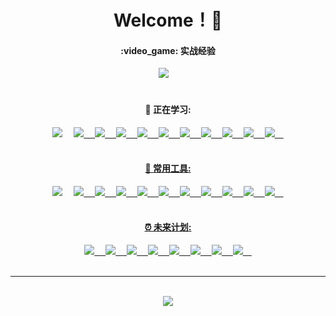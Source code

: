 
<h1 align="center">Welcome！👋 </h1>

<!-- 敲代码的图片 -->
<!-- <div align="center"><img alt="GIF" src="https://github.com/abhisheknaiidu/abhisheknaiidu/blob/master/code.gif?raw=true" width="500" height="320" /></div> -->


<!-- 个人资料徽标 -->
  <div align="center">
  </div>


<h4 align="center">:video_game: 实战经验</h4>

  <!-- 个人资料徽标 -->
  <div align="center">
     <a href="https://github.com/bxmimang/company-admin"><img src="https://img.shields.io/badge/Vue3-%E9%80%9A%E7%94%A8%E7%AE%A1%E7%90%86%E5%90%8E%E5%8F%B0%E9%A1%B9%E7%9B%AE-blue?style=for-the-badge&logo=vuedotjs&logoColor=4FC08D"></a>&emsp;
  </div>
  <br/>

<h4 align="center">🔭 正在学习: </h4>
  <div align="center">
    <!-- 技术栈 -->
    <a href="https://developer.mozilla.org/zh-CN/docs/Web/HTML"><img src="https://img.shields.io/badge/HTML5-E34F26?style=for-the-badge&logo=html5&logoColor=white"></a>&emsp;
    <a href="#"><img src="https://img.shields.io/badge/CSS3-1572B6?style=for-the-badge&logo=css3&logoColor=white">&emsp;
    <a href="#"><img src="https://img.shields.io/badge/JavaScript-323330?style=for-the-badge&logo=javascript&logoColor=F7DF1E">&emsp;
    <a href="#"><img src="https://img.shields.io/badge/Vue.js-35495E?style=for-the-badge&logo=vuedotjs&logoColor=4FC08D">&emsp;
    <a href="#"><img src="https://img.shields.io/badge/React-20232A?style=for-the-badge&logo=react&logoColor=61DAFB">&emsp;
    <a href="#"><img src="https://img.shields.io/badge/jQuery-0769AD?style=for-the-badge&logo=jquery&logoColor=white">&emsp;
    <a href="#"><img src="https://img.shields.io/badge/Node.js-339933?style=for-the-badge&logo=nodedotjs&logoColor=white">&emsp;
    <a href="#"><img src="https://img.shields.io/badge/Koa.js-000000?style=for-the-badge&logo=koa&logoColor=white">&emsp;
    <a href="#"><img src="https://img.shields.io/badge/TypeScript-007ACC?style=for-the-badge&logo=typescript&logoColor=white">&emsp;
    <a href="#"><img src="https://img.shields.io/badge/MongoDB-4EA94B?style=for-the-badge&logo=mongodb&logoColor=white">&emsp;
    <a href="#"><img src="https://img.shields.io/badge/MySQL-005C84?style=for-the-badge&logo=mysql&logoColor=white">&emsp;
  </div>
  <br/>

  <!-- Tools -->
<h4 align="center">🔎 常用工具:</h4>

  <div align="center">
    <a href="#"><img src="https://img.shields.io/badge/Vercel-000000?style=for-the-badge&logo=vercel&logoColor=white"></a>&emsp;
    <a href="#"><img src="https://img.shields.io/badge/GitHub-100000?style=for-the-badge&logo=github&logoColor=white">&emsp;
    <a href="#"><img src="https://img.shields.io/badge/Yarn-2C8EBB?style=for-the-badge&logo=yarn&logoColor=white">&emsp;
    <a href="#"><img src="https://img.shields.io/badge/npm-CB3837?style=for-the-badge&logo=npm&logoColor=white">&emsp;
    <a href="#"><img src="https://img.shields.io/badge/Markdown-000000?style=for-the-badge&logo=markdown&logoColor=white">&emsp;
    <a href="#"><img src="https://img.shields.io/badge/Stack_Overflow-FE7A16?style=for-the-badge&logo=stack-overflow&logoColor=white">&emsp;
    <a href="#"><img src="https://img.shields.io/badge/VSCode-0078D4?style=for-the-badge&logo=visual%20studio%20code&logoColor=white">&emsp;
    <a href="#"><img src="https://img.shields.io/badge/Google_chrome-4285F4?style=for-the-badge&logo=Google-chrome&logoColor=white">&emsp;
    <a href="#"><img src="https://img.shields.io/badge/GitLab-330F63?style=for-the-badge&logo=gitlab&logoColor=white">&emsp;
    <a href="#"><img src="https://img.shields.io/badge/Webpack-8DD6F9?style=for-the-badge&logo=Webpack&logoColor=white">&emsp;
    <a href="#"><img src="https://img.shields.io/badge/Vite-B73BFE?style=for-the-badge&logo=vite&logoColor=FFD62E">&emsp;
  </div>
  <br/>

<h4 align="center">⏰ 未来计划:</h4>
  <div align="center">
    <a href="#"><img src="https://img.shields.io/badge/React_Native-20232A?style=for-the-badge&logo=react&logoColor=61DAFB">&emsp;
    <a href="#"><img src="https://img.shields.io/badge/Flutter-02569B?style=for-the-badge&logo=flutter&logoColor=white">&emsp;
    <a href="#"><img src="https://img.shields.io/badge/Dart-0175C2?style=for-the-badge&logo=dart&logoColor=white">&emsp;
    <a href="#"><img src="https://img.shields.io/badge/Python-FFD43B?style=for-the-badge&logo=python&logoColor=blue">&emsp;
    <a href="#"><img src="https://img.shields.io/badge/java-%23ED8B00.svg?style=for-the-badge&logo=java&logoColor=white">&emsp;
    <a href="#"><img src="https://img.shields.io/badge/Docker-2CA5E0?style=for-the-badge&logo=docker&logoColor=white">&emsp;
    <a href="#"><img src="https://img.shields.io/badge/C%23-239120?style=for-the-badge&logo=c-sharp&logoColor=white">&emsp;
    <a href="#"><img src="https://img.shields.io/badge/Unity-100000?style=for-the-badge&logo=unity&logoColor=white">&emsp;
  </div>
   <br/>
   
---
<!-- 
<div align="center">
  <img src="https://activity-graph.herokuapp.com/graph?username=bxmimang&theme=xcode" />
  <img src="https://cn.vuejs.org/logo.svg" />
  <img src="" />
  <img src="" />
  <img src="" />
  <img src="" />
  <img src="" />
  <img src="" />
  <img src="" />
</div> -->
<br>

<!-- metrics -->
<div align="center"> <img src="https://metrics.lecoq.io/bxmimang?template=classic&config.timezone=Asia%2FShanghai"> </div>
